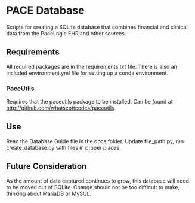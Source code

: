 # PACE Database

Scripts for creating a SQLite database that combines financial and clinical data from the PaceLogic EHR and other sources.

## Requirements

All required packages are in the requirements.txt file. There is also an included environment.yml file for setting up a conda environment.

### PaceUtils

Requires that the paceutils package to be installed. Can be found at http://github.com/whatscottcodes/paceutils.

## Use

Read the Database Guide file in the docs folder. Update file_path.py, run create_database.py with files in proper places.

## Future Consideration

As the amount of data captured continues to grow, this database will need to be moved out of SQLite. Change should not be too difficult to make, thinking about MariaDB or MySQL.
